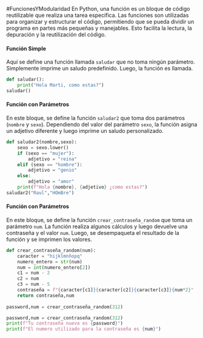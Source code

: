 #FuncionesYModularidad 
En Python, una función es un bloque de código reutilizable que realiza una tarea específica. Las funciones son utilizadas para organizar y estructurar el código, permitiendo que se pueda dividir un programa en partes más pequeñas y manejables. Esto facilita la lectura, la depuración y la reutilización del código.

#### Función Simple

Aquí se define una función llamada `saludar` que no toma ningún parámetro. Simplemente imprime un saludo predefinido. Luego, la función es llamada.

```python
def saludar():
    print("Hola Marti, como estas?")
saludar()
```

#### Función con Parámetros

En este bloque, se define la función `saludar2` que toma dos parámetros (`nombre` y `sexo`). Dependiendo del valor del parámetro `sexo`, la función asigna un adjetivo diferente y luego imprime un saludo personalizado.

```python
def saludar2(nombre,sexo):
    sexo = sexo.lower()
    if (sexo == "mujer"):
        adjetivo = "reina"
    elif (sexo == "hombre"):
        adjetivo = "genio"
    else:
        adjetivo = "amor"
    print(f"Hola {nombre}, {adjetivo} ¿como estas?")
saludar2("Raul","HOmBre")
```

#### Función con Parámetros

En este bloque, se define la función `crear_contraseña_random` que toma un parámetro `num`. La función realiza algunos cálculos y luego devuelve una contraseña y el valor `num`. Luego, se desempaqueta el resultado de la función y se imprimen los valores.

```python
def crear_contraseña_random(num):
    caracter = "hijklmnñopq"
    numero_entero = str(num)
    num = int(numero_entero[2])
    c1 = num - 2
    c2 = num
    c3 = num - 5
    contraseña = f"{caracter[c1]}{caracter[c2]}{caracter[c3]}{num*2}"
    return contraseña,num
    
password,num = crear_contraseña_random(312)

password,num = crear_contraseña_random(312)
print(f"Tu contraseña nueva es {password}")
print(f"El numero utilizado para la contraseña es {num}")
```